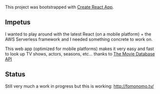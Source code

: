 This project was bootstrapped with [Create React App](https://github.com/facebook/create-react-app).

## Impetus

I wanted to play around with the latest React (on a mobile platform) + the AWS Serverless framework and I needed something concrete to work on.

This web app (optimized for mobile platforms) makes it very easy and fast to look up TV shows, actors, seasons, etc... thanks to [The Movie Database API](https://developers.themoviedb.org/3/getting-started/introduction)

## Status

Still very much a work in progress but this is working: http://fomonomo.tv/ 

